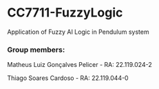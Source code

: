 # CC7711-FuzzyLogic
Application of Fuzzy AI Logic in Pendulum system


<h3>Group members:</h3>

Matheus Luiz Gonçalves Pelicer - RA: 22.119.024-2

Thiago Soares Cardoso - RA: 22.119.044-0
